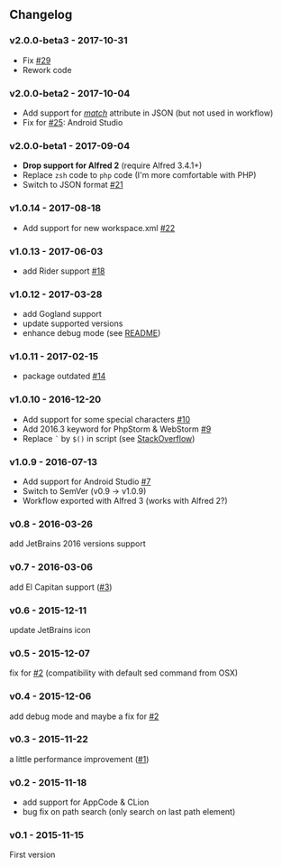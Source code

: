 ## Changelog

### v2.0.0-beta3 - 2017-10-31
* Fix [#29](https://github.com/bchatard/jetbrains-alfred-workflow/issues/29)
* Rework code

### v2.0.0-beta2 - 2017-10-04
* Add support for _[match](https://www.alfredapp.com/help/workflows/inputs/script-filter/json/#match)_ attribute in JSON (but not used in workflow)
* Fix for [#25](https://github.com/bchatard/jetbrains-alfred-workflow/issues/25): Android Studio

### v2.0.0-beta1 - 2017-09-04
* __Drop support for Alfred 2__ (require Alfred 3.4.1+)
* Replace `zsh` code to `php` code (I'm more comfortable with PHP) 
* Switch to JSON format [#21](https://github.com/bchatard/jetbrains-alfred-workflow/issues/21)

### v1.0.14 - 2017-08-18
* Add support for new workspace.xml [#22](https://github.com/bchatard/jetbrains-alfred-workflow/issues/22)

### v1.0.13 - 2017-06-03
* add Rider support [#18](https://github.com/bchatard/jetbrains-alfred-workflow/issues/18)

### v1.0.12 - 2017-03-28
* add Gogland support 
* update supported versions
* enhance debug mode (see [README](README.md#debug))

### v1.0.11 - 2017-02-15
* package outdated [#14](https://github.com/bchatard/jetbrains-alfred-workflow/issues/14)

### v1.0.10 - 2016-12-20
* Add support for some special characters [#10](https://github.com/bchatard/jetbrains-alfred-workflow/issues/10)
* Add 2016.3 keyword for PhpStorm & WebStorm [#9](https://github.com/bchatard/jetbrains-alfred-workflow/issues/9)
* Replace `` ` `` by `$()` in script (see [StackOverflow](http://stackoverflow.com/a/9406350))

### v1.0.9 - 2016-07-13
* Add support for Android Studio [#7](https://github.com/bchatard/jetbrains-alfred-workflow/issues/7)
* Switch to SemVer (v0.9 -> v1.0.9)
* Workflow exported with Alfred 3 (works with Alfred 2?)

### v0.8 - 2016-03-26
add JetBrains 2016 versions support

### v0.7 - 2016-03-06
add El Capitan support ([#3](https://github.com/bchatard/jetbrains-alfred-workflow/issues/3))

### v0.6 - 2015-12-11
update JetBrains icon

### v0.5 - 2015-12-07
fix for [#2](https://github.com/bchatard/jetbrains-alfred-workflow/issues/2) (compatibility with default sed command from OSX)

### v0.4 - 2015-12-06
add debug mode and maybe a fix for [#2](https://github.com/bchatard/jetbrains-alfred-workflow/issues/2)

### v0.3 - 2015-11-22
a little performance improvement ([#1](https://github.com/bchatard/jetbrains-alfred-workflow/issues/1))

### v0.2 - 2015-11-18
* add support for AppCode & CLion
* bug fix on path search (only search on last path element)

### v0.1 - 2015-11-15
First version
